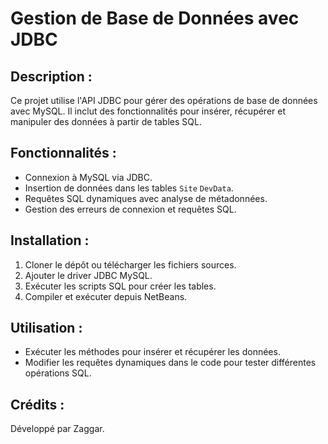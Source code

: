 # Gestion de Base de Données avec JDBC

## Description :
Ce projet utilise l'API JDBC pour gérer des opérations de base de données avec MySQL. Il inclut des fonctionnalités pour insérer, récupérer et manipuler des données à partir de tables SQL.

## Fonctionnalités :
- Connexion à MySQL via JDBC.
- Insertion de données dans les tables `Site` `DevData`.
- Requêtes SQL dynamiques avec analyse de métadonnées.
- Gestion des erreurs de connexion et requêtes SQL.

## Installation :
1. Cloner le dépôt ou télécharger les fichiers sources.
2. Ajouter le driver JDBC MySQL.
3. Exécuter les scripts SQL pour créer les tables.
4. Compiler et exécuter depuis NetBeans.

## Utilisation :
- Exécuter les méthodes pour insérer et récupérer les données.
- Modifier les requêtes dynamiques dans le code pour tester différentes opérations SQL.


## Crédits :
Développé par Zaggar.
